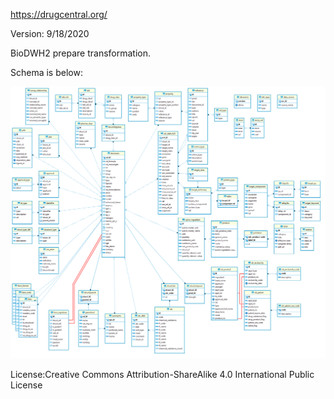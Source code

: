 https://drugcentral.org/

Version: 9/18/2020

BioDWH2 prepare transformation.

Schema is below:

![er_diagram](schema.png)

License:Creative Commons Attribution-ShareAlike 4.0 International Public License